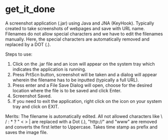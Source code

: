 # get_it_done
A screenshot application (.jar) using Java and JNA (KeyHook). Typically created to take screenshots of webpages and save with URL name.
Filenames do not allow special characters and we have to edit the filenames manually. Here, the special characters are automatically removed and replaced by a DOT (.).

Steps to use:

1) Click on the .jar file and an icon will appear on the system tray which indicates the application is running.
2) Press PrtScn button, screenshot will be taken and a dialog will appear wherein the filename has to be inputted (typically a full URL).
3) Press enter and a File Save Dialog will open, choose for the desired location where the file is to be saved and click Enter.
4) Screenshot Saved.
5) If you need to exit the application, right click on the icon on your system tray and click on EXIT. 

Merits:
The filename is automatically edited. All not allowed characters like \ / : * ? " < > | are replaced with a Dot (.),
"http://" and "www" are removed and converts the first letter to Uppercase. Takes time stamp as prefix and saves the image file.

